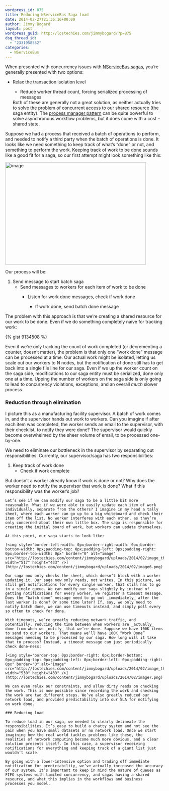```yaml
---
wordpress_id: 875
title: Reducing NServiceBus Saga load
date: 2014-02-27T21:36:16+00:00
author: Jimmy Bogard
layout: post
wordpress_guid: http://lostechies.com/jimmybogard/?p=875
dsq_thread_id:
  - "2331958552"
categories:
  - NServiceBus
---
```

When presented with concurrency issues with [NServiceBus sagas](http://particular.net/articles/sagas-in-nservicebus), you’re generally presented with two options:

  * Relax the transaction isolation level 
      * Reduce worker thread count, forcing serialized processing of messages</ul> 
    Both of these are generally not a great solution, as neither actually tries to solve the problem of concurrent access to our shared resource (the saga entity). The [process manager pattern](http://www.enterpriseintegrationpatterns.com/ProcessManager.html) can be quite powerful to solve asynchronous workflow problems, but it does come with a cost – shared state.
    
    Suppose we had a process that received a batch of operations to perform, and needed to notify a third party when the batch of operations is done. It looks like we need something to keep track of what’s “done” or not, and something to perform the work. Keeping track of work to be done sounds like a good fit for a saga, so our first attempt might look something like this:
    
    [<img style="border-left-width: 0px;border-right-width: 0px;border-bottom-width: 0px;padding-top: 0px;padding-left: 0px;padding-right: 0px;border-top-width: 0px" border="0" alt="image" src="http://lostechies.com/content/jimmybogard/uploads/2014/02/image_thumb5.png" width="447" height="324" />](http://lostechies.com/content/jimmybogard/uploads/2014/02/image5.png)
    
    Our process will be:
    
      1. Send message to start batch saga 
          * Send messages to workers for each item of work to be done 
              * Listen for work done messages, check if work done 
                  * If work done, send batch done message</ol> 
                The problem with this approach is that we’re creating a shared resource for our work to be done. Even if we do something completely naïve for tracking work:
                
                {% gist 9134508 %}
                
                Even if we’re only tracking the count of work completed (or decrementing a counter, doesn’t matter), the problem is that only one “work done” message can be processed at a time. Our actual work might be isolated, letting us scale out our workers to N nodes, but the notification of done still has to get back into a single file line for our saga. Even if we up the worker count on the saga side, modifications to our saga entity must be serialized, done only one at a time. Upping the number of workers on the saga side is only going to lead to concurrency violations, exceptions, and an overall _much_ slower process.
                
                ### 
                
                ### Reduction through elimination
                
                I picture this as a manufacturing facility supervisor. A batch of work comes in, and the supervisor hands out work to workers. Can you imagine if after each item was completed, the worker sends an email to the supervisor, with their checklist, to notify they were done? The supervisor would quickly become overwhelmed by the sheer volume of email, to be processed one-by-one.
                
                We need to eliminate our bottleneck in the supervisor by separating out responsibilities. Currently, our supervisor/saga has two responsibilities:
                
                  1. Keep track of work done 
                      * Check if work complete</ol> 
                    But doesn’t a worker already know if work is done or not? Why does the worker need to notify the supervisor that work is done? What if this responsibility was the worker’s job?
                    
                    Let’s see if we can modify our saga to be a little bit more reasonable. What if we were able to easily update each item of work individually, separate from the others? I imagine in my head a tally sheet, where each worker can go up to a big whiteboard and check their item off the list. No worker interferes with each other, as they’re only concerned about their own little box. The saga is responsible for creating the initial board of work, but workers can update themselves.
                    
                    At this point, our saga starts to look like:
                    
                    [<img style="border-left-width: 0px;border-right-width: 0px;border-bottom-width: 0px;padding-top: 0px;padding-left: 0px;padding-right: 0px;border-top-width: 0px" border="0" alt="image" src="http://lostechies.com/content/jimmybogard/uploads/2014/02/image_thumb6.png" width="517" height="433" />](http://lostechies.com/content/jimmybogard/uploads/2014/02/image6.png)
                    
                    Our saga now only checks the sheet, which doesn’t block with a worker updating it. Our saga now only reads, not writes. In this picture, we still get notifications for every single worker, that still has to go in a single queue. We can modify our saga slightly by instead of getting notifications for every worker, we register a timeout message. Does the “batch done” message need to go out _immediately_ after the last worker is done? Or some time later? If, say, we only need to notify batch done, we can use timeouts instead, and simply poll every so often to check for done.
                    
                    With timeouts, we’re greatly reducing network traffic, and potentially, reducing the time between when workers are _actually_ done from when we _notify_ that we’re done. Suppose we have 100K items to send to our workers. That means we’ll have 100K “Work Done” messages needing to be processed by our saga. How long will it take that to process? Instead, a timeout message can just periodically check done-ness:
                    
                    [<img style="border-top: 0px;border-right: 0px;border-bottom: 0px;padding-top: 0px;padding-left: 0px;border-left: 0px;padding-right: 0px" border="0" alt="image" src="http://lostechies.com/content/jimmybogard/uploads/2014/02/image_thumb7.png" width="530" height="433" />](http://lostechies.com/content/jimmybogard/uploads/2014/02/image7.png)
                    
                    We can even relax our constraints, and allow dirty reads on checking the work. This is now possible since recording the work and checking the work are two different steps. We’ve also greatly reduced our network load, and provided predictability into our SLA for notifying on work done.
                    
                    ### Reducing load
                    
                    To reduce load in our saga, we needed to clearly delineate the responsibilities. It’s easy to build a chatty system and not see the pain when you have small datasets or no network load. Once we start imagining how the real world tackles problems like these, the realities of network computing become much more obvious, and a clear solution presents itself. In this case, a supervisor receiving notifications for everything and keeping track of a giant list just wouldn’t scale.
                    
                    By going with a lower-intensive option and trading off immediate notification for predictability, we’ve actually increased the accuracy of our system. It’s important to keep in mind the nature of queues as FIFO systems with limited concurrency, and sagas having a shared resource, and what this implies in the workflows and business processes you model.